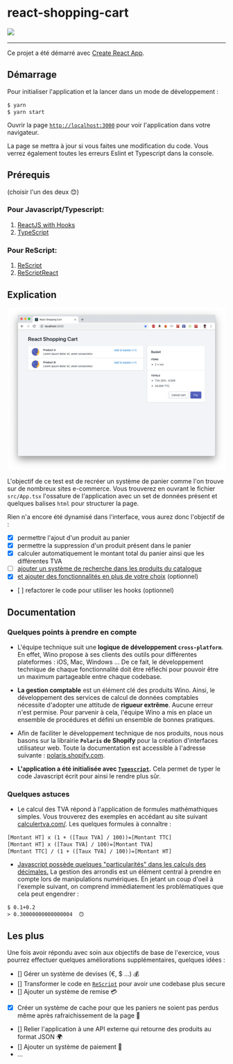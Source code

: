 # react-shopping-cart

![](https://i.giphy.com/media/fyWfYThjb0Mpy/giphy.webp)

---

Ce projet a été démarré avec [Create React App](https://github.com/facebook/create-react-app).

## Démarrage

Pour initialiser l'application et la lancer dans un mode de développement :

```shell
$ yarn 
$ yarn start
```

Ouvrir la page [`http://localhost:3000`](http://localhost:3000) pour voir l'application dans votre navigateur.

La page se mettra à jour si vous faites une modification du code. Vous verrez également toutes les erreurs Eslint et Typescript dans la console.


## Prérequis

(choisir l'un des deux 😊)

### Pour Javascript/Typescript:

1. [ReactJS with Hooks](https://reactjs.org/)
2. [TypeScript](https://www.typescriptlang.org/)
 
### Pour ReScript:

1. [ReScript](https://rescript-lang.org/docs/manual/latest/introduction)
2. [ReScriptReact](https://rescript-lang.org/docs/react/latest/introduction)

## Explication

![React Shopping Cart](public/demo.png)

L'objectif de ce test est de recréer un système de panier comme l'on trouve sur de nombreux sites e-commerce. Vous trouverez en ouvrant le fichier `src/App.tsx` l'ossature de l'application avec un set de données présent et quelques balises `html` pour structurer la page.

Rien n'a encore été dynamisé dans l'interface, vous aurez donc l'objectif de :
* [x] permettre l'ajout d'un produit au panier
* [x] permettre la suppression d'un produit présent dans le panier
* [x] calculer automatiquement le montant total du panier ainsi que les différentes TVA
* [ ] [ajouter un système de recherche dans les produits du catalogue](https://polaris.shopify.com/components/lists-and-tables/resource-list#all-examples)
* [x] [et ajouter des fonctionnalités en plus de votre choix](#user-content-les-plus) (optionnel)
* [ ] refactorer le code pour utiliser les hooks (optionnel)

## Documentation

### Quelques points à prendre en compte

* L'équipe technique suit une **logique de développement `cross-platform`**. En effet, Wino propose à ses clients des outils pour différentes plateformes : iOS, Mac, Windows ... De ce fait, le développement technique de chaque fonctionnalité doit être réfléchi pour pouvoir être un maximum partageable entre chaque codebase.

* **La gestion comptable** est un élément clé des produits Wino. Ainsi, le développement des services de calcul de données comptables nécessite d'adopter une attitude de **rigueur extrême**. Aucune erreur n'est permise. Pour parvenir à cela, l'équipe Wino a mis en place un ensemble de procédures et défini un ensemble de bonnes pratiques.

* Afin de faciliter le développement technique de nos produits, nous nous basons sur la librairie **`Polaris` de Shopify** pour la création d'interfaces utilisateur web. Toute la documentation est accessible à l'adresse suivante : [polaris.shopify.com](https://polaris.shopify.com).

* **L'application a été initialisée avec [`Typescript`](https://www.typescriptlang.org/).** Cela permet de typer le code Javascript écrit pour ainsi le rendre plus sûr.

### Quelques astuces

* Le calcul des TVA répond à l'application de formules mathémathiques simples. Vous trouverez des exemples en accédant au site suivant [calculertva.com/](http://www.calculertva.com). Les quelques formules à connaître :
```
[Montant HT] x (1 + ([Taux TVA] / 100))=[Montant TTC] 
[Montant HT] x ([Taux TVA] / 100)=[Montant TVA] 
[Montant TTC] / (1 + ([Taux TVA] / 100))=[Montant HT] 
```

* [Javascript possède quelques "particularités" dans les calculs des décimales.](https://fr.wikipedia.org/wiki/IEEE_754) La gestion des arrondis est un élément central à prendre en compte lors de manipulations numériques. En jetant un coup d'oeil à l'exemple suivant, on comprend immédiatement les problématiques que cela peut engendrer :
```
$ 0.1+0.2
> 0.30000000000000004  🙃
```

## Les plus

Une fois avoir répondu avec soin aux objectifs de base de l'exercice, vous pourrez effectuer quelques améliorations supplémentaires, quelques idées :
* [] Gérer un système de devises (€, $ ...) 💰
* [] Transformer le code en [`ReScript`](http://rescript-lang.org) pour avoir une codebase plus secure
* [] Ajouter un système de remise 💳
* [x] Créer un système de cache pour que les paniers ne soient pas perdus même après rafraichissement de la page 💾
* [] Relier l'application à une API externe qui retourne des produits au format JSON 🌍
* [] Ajouter un système de paiement 💸
* ...
